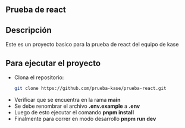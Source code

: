 ## Prueba de react

## Descripción
Este es un proyecto basico para la prueba de react del equipo de kase

## Para ejecutar el proyecto
- Clona el repositorio:
   ```bash
   git clone https://github.com/prueba-kase/prueba-react.git
- Verificar que se encuentra en la rama **main** 
- Se debe renombrar el archivo **.env.example** a **.env**
- Luego de esto ejecutar el comando **pnpm install**
- Finalmente para correr en modo desarrollo **pnpm run dev**


